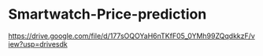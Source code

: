 # Smartwatch-Price-prediction
https://drive.google.com/file/d/177sOQOYaH6nTKfF05_0YMh99ZQqdkkzF/view?usp=drivesdk
